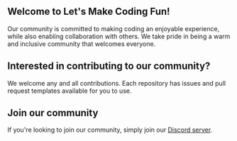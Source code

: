 ## Welcome to Let's Make Coding Fun!

Our community is committed to making coding an enjoyable experience, while also enabling collaboration with others. We take pride in being a warm and inclusive community that welcomes everyone.

## Interested in contributing to our community?

We welcome any and all contributions. Each repository has issues and pull request templates available for you to use.

## Join our community

If you're looking to join our community, simply join our [Discord server](https://discord.gg/NXYbv4dnYQ).
